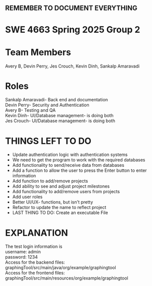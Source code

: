 ## REMEMBER TO DOCUMENT EVERYTHING
# SWE 4663 Spring 2025 Group 2 
# Team Members
Avery B, Devin Perry, Jes Crouch, Kevin Dinh, Sankalp Amaravadi
# Roles
Sankalp Amaravadi- Back end and documentation <br />
Devin Perry- Security and Authentication <br />
Avery B- Testing and QA <br />
Kevin Dinh- UI/Database management- is doing both <br />
Jes Crouch- UI/Database management- is doing both 
# THINGS LEFT TO DO
- Update authentication logic with authentication systems  <br />
- We need to get the program to work with the required databases  <br />
- Add functionality to send/receive data from databases  <br />
- Add a function to allow the user to press the Enter button to enter information <br />
- Add function to add/remove projects <br />
- Add ability to see and adjust project milestones <br />
- Add functionality to add/remove users from projects <br />
- Add user roles <br />
- Better UI/UX- functions, but isn't pretty  <br />
- Refactor to update the name to reflect project <br />
- LAST THING TO DO: Create an executable File <br />
# EXPLANATION
The test login information is <br />
username: admin <br />
password: 1234 <br />
Access for the backend files:  graphingTool/src/main/java/org/example/graphingtool <br />
Access for the frontend files:  graphingTool/src/main/resources/org/example/graphingtool
